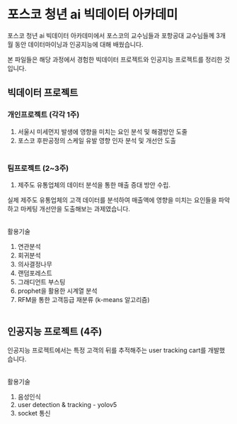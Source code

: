 # 포스코 청년 ai 빅데이터 아카데미

포스코 청년 ai 빅데이터 아카데미에서 포스코의 교수님들과 포항공대 교수님들께 3개월 동안 데이터마이닝과 인공지능에 대해 배웠습니다.

본 파일들은 해당 과정에서 경험한 빅데이터 프로젝트와 인공지능 프로젝트를 정리한 것 입니다.
<br/>

## 빅데이터 프로젝트

### 개인프로젝트 (각각 1주)
1. 서울시 미세먼지 발생에 영향을 미치는 요인 분석 및 해결방안 도줄
2. 포스코 후판공정의 스케일 유발 영향 인자 분석 및 개선안 도출
<br/><br/>

### 팀프로젝트 (2~3주)<br/>
1. 제주도 유통업체의 데이터 분석을 통한 매출 증대 방안 수립.
  
실제 제주도 유통업체의 고객 데이터를 분석하여 매출액에 영향을 미치는 요인들을 파악하고 마케팅 개선안을 도출해보는 과제였습니다.
<br/><br/>
  

활용기술
1. 연관분석
2. 회귀분석
3. 의사결정나무
4. 랜덤포레스트
5. 그래디언트 부스팅
6. prophet을 활용한 시계열 분석
7. RFM을 통한 고객등급 재분류 (k-means 알고리즘)
<br/><br/>

## 인공지능 프로젝트 (4주)
인공지능 프로젝트에서는 특정 고객의 뒤를 추적해주는 user tracking cart를 개발했습니다.
<br/><br/>

활용기술
1. 음성인식
2. user detection & tracking - yolov5
3. socket 통신
